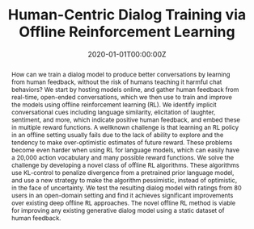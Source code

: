 ---
title: "Human-Centric Dialog Training via Offline Reinforcement Learning"
authors:
- admin
- J. H. Shen
- A. Ghandeharioun
- C. Ferguson
- A. Lapedriza
- N. Jones
- S. Gu
- R. Picard
date: "2020-01-01T00:00:00Z"
doi: ""

author_notes:
- "Equal contribution"
- "Equal contribution"
- ""
- ""
- ""
- ""
- ""
- ""

# Schedule page publish date (NOT publication's date).
publishDate: "2020-01-01T00:00:00Z"

# Publication type.
# Legend: 0 = Uncategorized; 1 = Conference paper; 2 = Journal article;
# 3 = Preprint / Working Paper; 4 = Report; 5 = Book; 6 = Book section;
# 7 = Thesis; 8 = Patent
publication_types: ["1"]

# Publication name and optional abbreviated publication name.
publication: In *Empirical Methods in Natural Language Processing (EMNLP)* 
publication_short: In *Empirical Methods in Natural Language Processing (EMNLP)* 

abstract: How can we train a dialog model to produce better conversations by learning from human feedback, without the risk of humans teaching it harmful chat behaviors? We start by hosting models online, and gather human feedback from real-time, open-ended conversations, which we then use to train and improve the models using offline reinforcement learning (RL). We identify implicit conversational cues including language similarity, elicitation of laughter, sentiment, and more, which indicate positive human feedback, and embed these in multiple reward functions. A wellknown challenge is that learning an RL policy in an offline setting usually fails due to the lack of ability to explore and the tendency to make over-optimistic estimates of future reward. These problems become even harder when using RL for language models, which can easily have a 20,000 action vocabulary and many possible reward functions. We solve the challenge by developing a novel class of offline RL algorithms. These algorithms use KL-control to penalize divergence from a pretrained prior language model, and use a new strategy to make the algorithm pessimistic, instead of optimistic, in the face of uncertainty. We test the resulting dialog model with ratings from 80 users in an open-domain setting and find it achieves significant improvements over existing deep offline RL approaches. The novel offline RL method is viable for improving any existing generative dialog model using a static dataset of human feedback.

# Summary. An optional shortened abstract.
summary: We train dialog models with interactive data from conversations with real humans, using a novel Offline RL technique based on KL-control. Rather than rely on manual ratings, we learn from implicit signals like sentiment, and show that this results in better performance.

tags:
- Human-AI Interaction
- Social Learning
- Affective Computing
- Offline RL
- Reinforcement Learning
- Communication and Language
- Deep Learning
featured: true

links:
- name: EMNLP Talk
  url: https://virtual.2020.emnlp.org/paper_main.2410.html
url_pdf: https://arxiv.org/pdf/2010.05848.pdf
url_code: https://github.com/natashamjaques/neural_chat
url_dataset: https://affect.media.mit.edu/neural_chat/datasets/reddit_casual_preprocessed.tar.gz
url_poster: ''
url_project: ''
url_slides: https://docs.google.com/presentation/d/1xd1ce8qiVlIorJoXylEWMLwLlMiqyLyAUMe1qhcVKO8/edit?usp=sharing
url_source: ''
url_video: ''

# Featured image
# To use, add an image named `featured.jpg/png` to your page's folder. 
image:
  caption: ''
  focal_point: Center
  preview_only: false

# Associated Projects (optional).
#   Associate this publication with one or more of your projects.
#   Simply enter your project's folder or file name without extension.
#   E.g. `internal-project` references `content/project/internal-project/index.md`.
#   Otherwise, set `projects: []`.
projects: []

# Slides (optional).
#   Associate this publication with Markdown slides.
#   Simply enter your slide deck's filename without extension.
#   E.g. `slides: "example"` references `content/slides/example/index.md`.
#   Otherwise, set `slides: ""`.
slides: ""
---